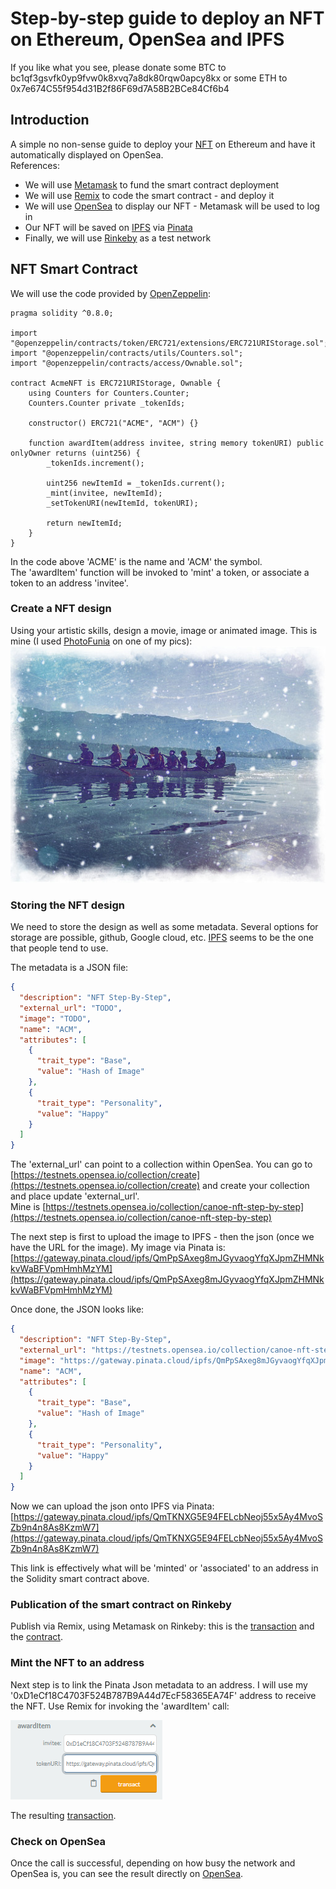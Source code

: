 # Step-by-step guide to deploy an NFT on Ethereum, OpenSea and IPFS

If you like what you see, please donate some BTC to bc1qf3gsvfk0yp9fvw0k8xvq7a8dk80rqw0apcy8kx or some ETH to 0x7e674C55f954d31B2f86F69d7A58B2BCe84Cf6b4

## Introduction
A simple no non-sense guide to deploy your [NFT](https://en.wikipedia.org/wiki/Non-fungible_token) on Ethereum and have it automatically displayed on OpenSea.  
References:

- We will use [Metamask](https://metamask.io/) to fund the smart contract deployment
- We will use [Remix](http://remix.ethereum.org/) to code the smart contract - and deploy it
- We will use [OpenSea](https://opensea.io/) to display our NFT - Metamask will be used to log in
- Our NFT will be saved on [IPFS](https://ipfs.io/) via [Pinata](https://www.pinata.cloud/)
- Finally, we will use [Rinkeby](https://www.rinkeby.io/) as a test network

## NFT Smart Contract

We will use the code provided by [OpenZeppelin](https://docs.openzeppelin.com/contracts/4.x/erc721):

```solidity
pragma solidity ^0.8.0;

import "@openzeppelin/contracts/token/ERC721/extensions/ERC721URIStorage.sol";
import "@openzeppelin/contracts/utils/Counters.sol";
import "@openzeppelin/contracts/access/Ownable.sol";

contract AcmeNFT is ERC721URIStorage, Ownable {
    using Counters for Counters.Counter;
    Counters.Counter private _tokenIds;

    constructor() ERC721("ACME", "ACM") {}

    function awardItem(address invitee, string memory tokenURI) public onlyOwner returns (uint256) {
        _tokenIds.increment();

        uint256 newItemId = _tokenIds.current();
        _mint(invitee, newItemId);
        _setTokenURI(newItemId, tokenURI);

        return newItemId;
    }
}
```

In the code above 'ACME' is the name and 'ACM' the symbol.  
The 'awardItem' function will be invoked to 'mint' a token, or associate a token to an address 'invitee'.

### Create a NFT design
Using your artistic skills, design a movie, image or animated image.
This is mine (I used [PhotoFunia](https://photofunia.com/) on one of my pics):
![rhonolac.jpg](./rhonolac.jpg)

### Storing the NFT design
We need to store the design as well as some metadata. Several options for storage are possible, github, Google cloud, etc.
[IPFS](https://en.wikipedia.org/wiki/InterPlanetary_File_System) seems to be the one that people tend to use.

The metadata is a JSON file:

```json
{
  "description": "NFT Step-By-Step",
  "external_url": "TODO",
  "image": "TODO",
  "name": "ACM",
  "attributes": [
    {
      "trait_type": "Base",
      "value": "Hash of Image"
    },
    {
      "trait_type": "Personality",
      "value": "Happy"
    }
  ]
}
```

The 'external_url' can point to a collection within OpenSea. You can go to [https://testnets.opensea.io/collection/create](https://testnets.opensea.io/collection/create)
and create your collection and place update 'external_url'.  
Mine is [https://testnets.opensea.io/collection/canoe-nft-step-by-step](https://testnets.opensea.io/collection/canoe-nft-step-by-step)

The next step is first to upload the image to IPFS - then the json (once we have the URL for the image).
My image via Pinata is: [https://gateway.pinata.cloud/ipfs/QmPpSAxeg8mJGyvaogYfqXJpmZHMNkkvWaBFVpmHmhMzYM](https://gateway.pinata.cloud/ipfs/QmPpSAxeg8mJGyvaogYfqXJpmZHMNkkvWaBFVpmHmhMzYM)

Once done, the JSON looks like:

```json
{
  "description": "NFT Step-By-Step",
  "external_url": "https://testnets.opensea.io/collection/canoe-nft-step-by-step",
  "image": "https://gateway.pinata.cloud/ipfs/QmPpSAxeg8mJGyvaogYfqXJpmZHMNkkvWaBFVpmHmhMzYM",
  "name": "ACM",
  "attributes": [
    {
      "trait_type": "Base",
      "value": "Hash of Image"
    },
    {
      "trait_type": "Personality",
      "value": "Happy"
    }
  ]
}
```

Now we can upload the json onto IPFS via Pinata: [https://gateway.pinata.cloud/ipfs/QmTKNXG5E94FELcbNeoj55x5Ay4MvoSZb9n4n8As8KzmW7](https://gateway.pinata.cloud/ipfs/QmTKNXG5E94FELcbNeoj55x5Ay4MvoSZb9n4n8As8KzmW7)

This link is effectively what will be 'minted' or 'associated' to an address in the Solidity smart contract above.

### Publication of the smart contract on Rinkeby

Publish via Remix, using Metamask on Rinkeby: this is the [transaction](https://rinkeby.etherscan.io/tx/0x8f7cb25711e73a80886200a5f6d619549cba8f26b05b7e2f62fc06c36d4dccf8) and
the [contract](https://rinkeby.etherscan.io/address/0x594f1298017b702b3e871cfc12f23dad2053b40b).

### Mint the NFT to an address

Next step is to link the Pinata Json metadata to an address.
I will use my '0xD1eCf18C4703F524B787B9A44d7EcF58365EA74F' address to receive the NFT.
Use Remix for invoking the 'awardItem' call:

![remix.PNG](./remix.PNG)

The resulting [transaction](https://rinkeby.etherscan.io/tx/0x52052233dccea0712e21f4f34c24565ad09d3b45733c126df9499ea3ae45dce9).

### Check on OpenSea

Once the call is successful, depending on how busy the network and OpenSea is, you can see the result directly on [OpenSea](https://testnets.opensea.io/assets/0x594f1298017b702b3e871cfc12f23dad2053b40b/1).
